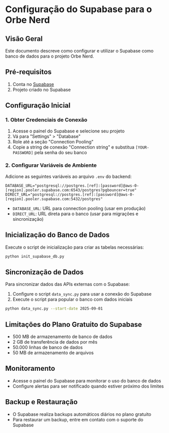 # Configuração do Supabase para o Orbe Nerd

## Visão Geral

Este documento descreve como configurar e utilizar o Supabase como banco de dados para o projeto Orbe Nerd.

## Pré-requisitos

1. Conta no [Supabase](https://supabase.com/)
2. Projeto criado no Supabase

## Configuração Inicial

### 1. Obter Credenciais de Conexão

1. Acesse o painel do Supabase e selecione seu projeto
2. Vá para "Settings" > "Database"
3. Role até a seção "Connection Pooling"
4. Copie a string de conexão "Connection string" e substitua `[YOUR-PASSWORD]` pela senha do seu banco

### 2. Configurar Variáveis de Ambiente

Adicione as seguintes variáveis ao arquivo `.env` do backend:

```
DATABASE_URL="postgresql://postgres.[ref]:[password]@aws-0-[region].pooler.supabase.com:6543/postgres?pgbouncer=true"
DIRECT_URL="postgresql://postgres.[ref]:[password]@aws-0-[region].pooler.supabase.com:5432/postgres"
```

- `DATABASE_URL`: URL para connection pooling (usar em produção)
- `DIRECT_URL`: URL direta para o banco (usar para migrações e sincronização)

## Inicialização do Banco de Dados

Execute o script de inicialização para criar as tabelas necessárias:

```bash
python init_supabase_db.py
```

## Sincronização de Dados

Para sincronizar dados das APIs externas com o Supabase:

1. Configure o script `data_sync.py` para usar a conexão do Supabase
2. Execute o script para popular o banco com dados iniciais

```bash
python data_sync.py --start-date 2025-09-01
```

## Limitações do Plano Gratuito do Supabase

- 500 MB de armazenamento de banco de dados
- 2 GB de transferência de dados por mês
- 50.000 linhas de banco de dados
- 50 MB de armazenamento de arquivos

## Monitoramento

- Acesse o painel do Supabase para monitorar o uso do banco de dados
- Configure alertas para ser notificado quando estiver próximo dos limites

## Backup e Restauração

- O Supabase realiza backups automáticos diários no plano gratuito
- Para restaurar um backup, entre em contato com o suporte do Supabase